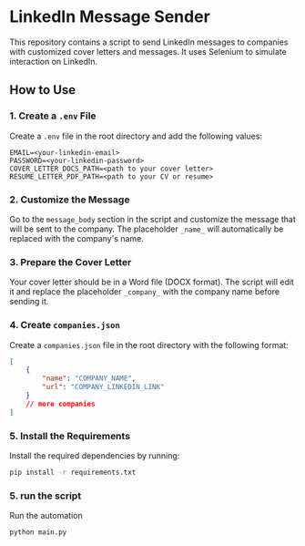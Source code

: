 # LinkedIn Message Sender

This repository contains a script to send LinkedIn messages to companies with customized cover letters and messages. It uses Selenium to simulate interaction on LinkedIn.

## How to Use

### 1. Create a `.env` File

Create a `.env` file in the root directory and add the following values:

```plaintext
EMAIL=<your-linkedin-email>
PASSWORD=<your-linkedin-password>
COVER_LETTER_DOCS_PATH=<path to your cover letter>
RESUME_LETTER_PDF_PATH=<path to your CV or resume>
```

### 2. Customize the Message

Go to the `message_body` section in the script and customize the message that will be sent to the company. The placeholder `_name_` will automatically be replaced with the company's name.

### 3. Prepare the Cover Letter

Your cover letter should be in a Word file (DOCX format). The script will edit it and replace the placeholder `_company_` with the company name before sending it.

### 4. Create `companies.json`

Create a `companies.json` file in the root directory with the following format:

```json
[
    {
        "name": "COMPANY_NAME",
        "url": "COMPANY_LINKEDIN_LINK"
    }
    // more companies
]
```
### 5. Install the Requirements

Install the required dependencies by running:

```bash
pip install -r requirements.txt
```
### 5. run the script

Run the automation

```python
python main.py
```